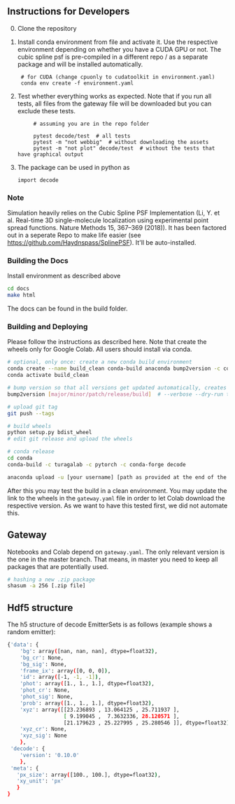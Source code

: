 ## Instructions for Developers

0. Clone the repository
1. Install conda environment from file and activate it. Use the respective environment depending on whether you have a CUDA GPU or not.
The cubic spline psf is pre-compiled in a different repo / as a separate package and will be installed automatically.

        # for CUDA (change cpuonly to cudatoolkit in environment.yaml)
        conda env create -f environment.yaml

3. Test whether everything works as expected. Note that if you run all tests, all files from the gateway file will be downloaded but you can exclude these tests.

            # assuming you are in the repo folder
            
            pytest decode/test  # all tests
            pytest -m "not webbig"  # without downloading the assets
            pytest -m "not plot" decode/test  # without the tests that have graphical output

4. The package can be used in python as

    ```import decode```

### Note
Simulation heavily relies on the Cubic Spline PSF Implementation (Li, Y. et al. Real-time 3D single-molecule localization using experimental point spread functions. Nature Methods 15, 367–369 (2018)).
It has been factored out in a seperate Repo to make life easier (see https://github.com/Haydnspass/SplinePSF). It'll be auto-installed.

### Building the Docs
Install environment as described above
```bash
cd docs
make html
```
The docs can be found in the build folder.
 

### Building and Deploying
Please follow the instructions as described here. Note that create the wheels only for Google Colab. 
All users should install via conda.
```bash
# optional, only once: create a new conda build environment
conda create --name build_clean conda-build anaconda bump2version -c conda-forge
conda activate build_clean

# bump version so that all versions get updated automatically, creates a git version tag automatically
bump2version [major/minor/patch/release/build]  # --verbose --dry-run to see the effect

# upload git tag
git push --tags

# build wheels
python setup.py bdist_wheel
# edit git release and upload the wheels

# conda release
cd conda
conda-build -c turagalab -c pytorch -c conda-forge decode

anaconda upload -u [your username] [path as provided at the end of the conda-build output]
```
After this you may test the build in a clean environment.
You may update the link to the wheels in the `gateway.yaml` file in order to let Colab download the respective version.
As we want to have this tested first, we did not automate this.


## Gateway
Notebooks and Colab depend on `gateway.yaml`. The only relevant version is the one in the master 
branch. That means, in master you need to keep all packages that are potentially used.

```bash
# hashing a new .zip package
shasum -a 256 [.zip file]

```

## Hdf5 structure
The h5 structure of decode EmitterSets is as follows (example shows a random emitter):
```bash
{'data': {
    'bg': array([nan, nan, nan], dtype=float32),
    'bg_cr': None,
    'bg_sig': None,
    'frame_ix': array([0, 0, 0]),
    'id': array([-1, -1, -1]),
    'phot': array([1., 1., 1.], dtype=float32),
    'phot_cr': None,
    'phot_sig': None,
    'prob': array([1., 1., 1.], dtype=float32),
    'xyz': array([[23.236893 , 13.064125 , 25.711937 ],
                  [ 9.199045 ,  7.3632336, 28.120571 ],
                  [21.179623 , 25.227995 , 25.280546 ]], dtype=float32),
    'xyz_cr': None,
    'xyz_sig': None
    },
 'decode': {
    'version': '0.10.0'
    },
 'meta': {
   'px_size': array([100., 100.], dtype=float32), 
   'xy_unit': 'px'
   }
}
```
